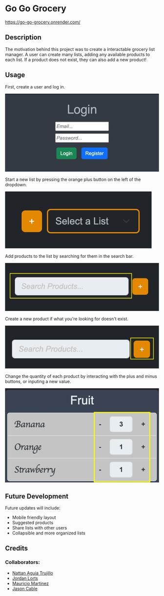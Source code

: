 # Go Go Grocery

https://go-go-grocery.onrender.com/

## Description

The motivation behind this project was to create a interactable grocery list manager.  A user can create many lists, adding any available products to each list.  If a product does not exist, they can also add a new product!

## Usage

First, create a user and log in.

![Login image](./assets/login.png)

Start a new list by pressing the orange plus button on the left of the dropdown.

![Create List](./assets/selectList.png)

Add products to the list by searching for them in the search bar.

![Search bar](./assets/searchProducts.png)

Create a new product if what you're looking for doesn't exist.

![Create Product](./assets/addProducts.png)

Change the quantity of each product by interacting with the plus and minus buttons, or inputing a new value.

![Grocery List](./assets/adjustQuantity.png)

## Future Development

Future updates will include:
- Mobile friendly layout
- Suggested products
- Share lists with other users
- Collapsible and more organized lists

## Credits

### Collaborators:
- [Nattan Aguia Trujillo](https://github.com/nattanaguiat)
- [Jordan Lorts](https://github.com/JL-Code1)
- [Mauricio Martinez](https://github.com/mauriciomdlg)
- [Jason Cable](https://github.com/cablej02)